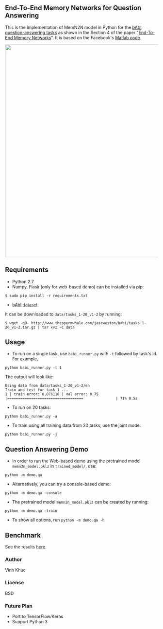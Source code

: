 ## End-To-End Memory Networks for Question Answering
This is the implementation of MemN2N model in Python for the [bAbI question-answering tasks](http://fb.ai/babi) 
as shown in the Section 4 of the paper "[End-To-End Memory Networks](http://arxiv.org/abs/1503.08895)". It is based on 
the Facebook's [Matlab code](https://github.com/facebook/MemNN/tree/master/MemN2N-babi-matlab).

<img src="https://raw.githubusercontent.com/vinhkhuc/MemN2N-babi-python/master/demo/web/static/memn2n-babi.gif" 
style="width:700px;">

## Requirements
* Python 2.7
* Numpy, Flask (only for web-based demo) can be installed via pip:
```
$ sudo pip install -r requirements.txt
```
* [bAbI dataset](http://fb.ai/babi)

It can be downloaded to `data/tasks_1-20_v1-2` by running: 
```
$ wget -qO- http://www.thespermwhale.com/jaseweston/babi/tasks_1-20_v1-2.tar.gz | tar xvz -C data
```

## Usage
* To run on a single task, use `babi_runner.py` with `-t` followed by task's id. For example,   
```
python babi_runner.py -t 1
```
The output will look like:
```
Using data from data/tasks_1-20_v1-2/en
Train and test for task 1 ...
1 | train error: 0.876116 | val error: 0.75
|===================================               | 71% 0.5s
```
* To run on 20 tasks:
```
python babi_runner.py -a
```
* To train using all training data from 20 tasks, use the joint mode:
```
python babi_runner.py -j
```

## Question Answering Demo
* In order to run the Web-based demo using the pretrained model `memn2n_model.pklz` in `trained_model/`, use:
```
python -m demo.qa
```

* Alternatively, you can try a console-based demo:
```
python -m demo.qa -console
```

* The pretrained model `memn2n_model.pklz` can be created by running:
```
python -m demo.qa -train
```

* To show all options, run `python -m demo.qa -h`

## Benchmark
See the results [here](https://github.com/vinhkhuc/MemN2N-babi-python/tree/master/bechmarks).

### Author
Vinh Khuc

### License
BSD

### Future Plan
* Port to TensorFlow/Keras
* Support Python 3
